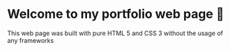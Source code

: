 <h1>Welcome to my portfolio web page &#128075; </h1>
<p>This web page was built with pure HTML 5
 and CSS 3 without the usage of any frameworks </p>
